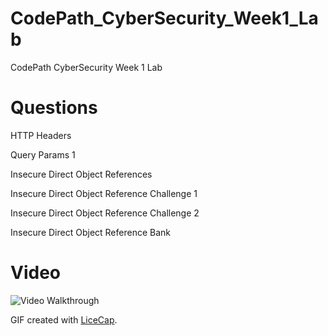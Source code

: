 # CodePath_CyberSecurity_Week1_Lab
CodePath CyberSecurity Week 1 Lab
# Questions
HTTP Headers

Query Params 1 

Insecure Direct Object References

Insecure Direct Object Reference Challenge 1

Insecure Direct Object Reference Challenge 2

Insecure Direct Object Reference Bank 


# Video

<img src='https://i.imgur.com/mYNAW3C.gif' title='Video Walkthrough' width='' alt='Video Walkthrough' />

GIF created with [LiceCap](http://www.cockos.com/licecap/).
